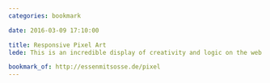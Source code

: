 ```yaml
---
categories: bookmark

date: 2016-03-09 17:10:00

title: Responsive Pixel Art
lede: This is an incredible display of creativity and logic on the web. The effort that has gone into this is unbelievable.

bookmark_of: http://essenmitsosse.de/pixel
---
```

